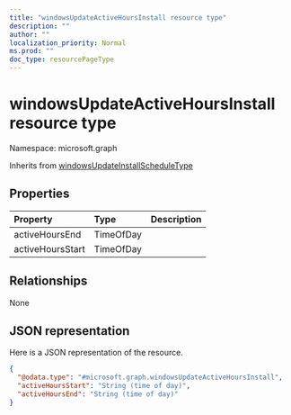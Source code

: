 ```yaml
---
title: "windowsUpdateActiveHoursInstall resource type"
description: ""
author: ""
localization_priority: Normal
ms.prod: ""
doc_type: resourcePageType
---
```


# windowsUpdateActiveHoursInstall resource type


Namespace: microsoft.graph




Inherits from [windowsUpdateInstallScheduleType](../resources/windowsupdateinstallscheduletype.md)

## Properties
|Property|Type|Description|
|:---|:---|:---|
|activeHoursEnd|TimeOfDay||
|activeHoursStart|TimeOfDay||

## Relationships
None

## JSON representation
Here is a JSON representation of the resource.
<!-- {
  "blockType": "resource",
  "@odata.type": "microsoft.graph.windowsUpdateActiveHoursInstall"
}
-->
``` json
{
  "@odata.type": "#microsoft.graph.windowsUpdateActiveHoursInstall",
  "activeHoursStart": "String (time of day)",
  "activeHoursEnd": "String (time of day)"
}
```

